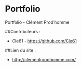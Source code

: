 # Portfolio

Portfolio - Clément Prod'homme

##Contributeurs :
- Cle61  - https://github.com/Cle61

##Lien du site :
- http://clementprodhomme.com/
